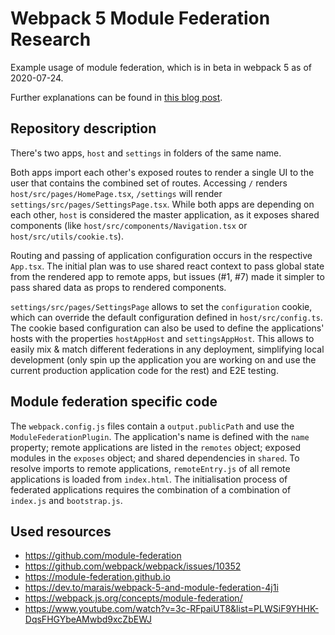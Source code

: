 # Webpack 5 Module Federation Research

Example usage of module federation, which is in beta in webpack 5 as of 2020-07-24.

Further explanations can be found in [this blog post](https://blog.schneiders.space/post/webpack-module-federation).

## Repository description

There's two apps, `host` and `settings` in folders of the same name.

Both apps import each other's exposed routes to render a single UI to the user that contains the combined set of routes. Accessing `/` renders `host/src/pages/HomePage.tsx`, `/settings` will render `settings/src/pages/SettingsPage.tsx`. While both apps are depending on each other, `host` is considered the master application, as it exposes shared components (like `host/src/components/Navigation.tsx` or `host/src/utils/cookie.ts`).

Routing and passing of application configuration occurs in the respective `App.tsx`. The initial plan was to use shared react context to pass global state from the rendered app to remote apps, but issues (#1, #7) made it simpler to pass shared data as props to rendered components.

`settings/src/pages/SettingsPage` allows to set the `configuration` cookie, which can override the default configuration defined in `host/src/config.ts`. The cookie based configuration can also be used to define the applications' hosts with the properties `hostAppHost` and `settingsAppHost`. This allows to easily mix & match different federations in any deployment, simplifying local development (only spin up the application you are working on and use the current production application code for the rest) and E2E testing.

## Module federation specific code

The `webpack.config.js` files contain a `output.publicPath` and use the `ModuleFederationPlugin`. The application's name is defined with the `name` property; remote applications are listed in the `remotes` object; exposed modules in the `exposes` object; and shared dependencies in `shared`. To resolve imports to remote applications, `remoteEntry.js` of all remote applications is loaded from `index.html`. The initialisation process of federated applications requires the combination of a combination of `index.js` and `bootstrap.js`.

## Used resources

-   https://github.com/module-federation
-   https://github.com/webpack/webpack/issues/10352
-   https://module-federation.github.io
-   https://dev.to/marais/webpack-5-and-module-federation-4j1i
-   https://webpack.js.org/concepts/module-federation/
-   https://www.youtube.com/watch?v=3c-RFpaiUT8&list=PLWSiF9YHHK-DqsFHGYbeAMwbd9xcZbEWJ

